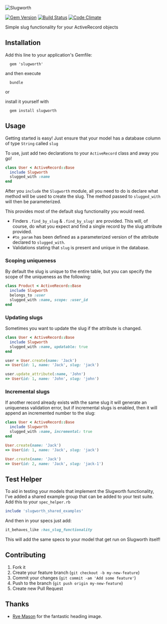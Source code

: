 ![Slugworth](http://f.cl.ly/items/3T1K3g040S0u2l0G0d3V/slugworth_header.png)

[![Gem Version](https://badge.fury.io/rb/slugworth.png)](http://badge.fury.io/rb/sluggle)
[![Build Status](https://travis-ci.org/mattpolito/slugworth.png?branch=master)](https://travis-ci.org/mattpolito/slugworth)
[![Code Climate](https://codeclimate.com/github/mattpolito/slugworth.png)](https://codeclimate.com/github/mattpolito/slugworth)

Simple slug functionality for your ActiveRecord objects

## Installation

Add this line to your application's Gemfile:

```shell
  gem 'slugworth'
```

and then execute

```shell
  bundle
```

or

install it yourself with

```shell
  gem install slugworth
```

## Usage

Getting started is easy! Just ensure that your model has a database column of type `String` called `slug`

To use, just add two declarations to your `ActiveRecord` class and away you go!

```ruby
class User < ActiveRecord::Base
  include Slugworth
  slugged_with :name
end
```

After you `include` the `Slugworth` module, all you need to do is declare what method will be used to create the slug. The method passed to `slugged_with` will then be parameterized.

This provides most of the default slug functionality you would need.

* Finders `.find_by_slug` & `.find_by_slug!` are provided. This will, of course, do what you expect and find a single record by the slug attribute provided.
* `#to_param` has been defined as a parameterized version of the attribute declared to `slugged_with`.
* Validations stating that `slug` is present and unique in the database.

### Scoping uniqueness

By default the slug is unique to the entire table, but you can specify the scope of the uniqueness as the following:

```ruby
class Product < ActiveRecord::Base
  include Slugworth
  belongs_to :user
  slugged_with :name, scope: :user_id
end
```

### Updating slugs

Sometimes you want to update the slug if the attribute is changed.

```ruby
class User < ActiveRecord::Base
  include Slugworth
  slugged_with :name, updatable: true
end

user = User.create(name: 'Jack')
=> User(id: 1, name: 'Jack', slug: 'jack')

user.update_attribute(:name, 'John')
=> User(id: 1, name: 'John', slug: 'john')
```

### Incremental slugs

If another record already exists with the same slug it will generate an uniqueness validation error, but if incremental slugs is enabled, then it will append an incremented number to the slug:

```ruby
class User < ActiveRecord::Base
  include Slugworth
  slugged_with :name, incremental: true
end

User.create(name: 'Jack')
=> User(id: 1, name: 'Jack', slug: 'jack')

User.create(name: 'Jack')
=> User(id: 2, name: 'Jack', slug: 'jack-1')
```

## Test Helper

To aid in testing your models that implement the Slugworth functionality, I've added a shared example group that can be added to your test suite. Add this to your `spec_helper.rb`

```ruby
include 'slugworth_shared_examples'
```

And then in your specs just add:

```ruby
it_behaves_like :has_slug_functionality
```

This will add the same specs to your model that get run on Slugworth itself!

## Contributing

1. Fork it
2. Create your feature branch (`git checkout -b my-new-feature`)
3. Commit your changes (`git commit -am 'Add some feature'`)
4. Push to the branch (`git push origin my-new-feature`)
5. Create new Pull Request

## Thanks

* [Rye Mason][] for the fantastic heading image.

[Rye Mason]: https://github.com/ryenotbread
